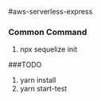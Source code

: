 #aws-serverless-express

### Common Command
1. npx sequelize init 

###TODO
1. yarn install
2. yarn start-test